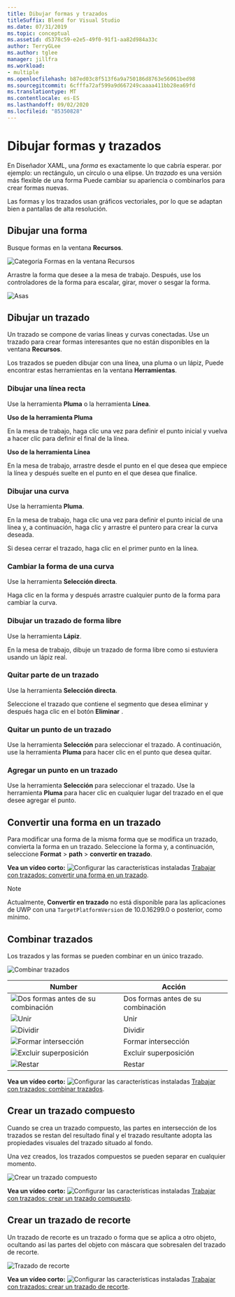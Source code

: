 ```yaml
---
title: Dibujar formas y trazados
titleSuffix: Blend for Visual Studio
ms.date: 07/31/2019
ms.topic: conceptual
ms.assetid: d5378c59-e2e5-49f0-91f1-aa82d984a33c
author: TerryGLee
ms.author: tglee
manager: jillfra
ms.workload:
- multiple
ms.openlocfilehash: b87ed03c8f513f6a9a750186d8763e56061bed98
ms.sourcegitcommit: 6cfffa72af599a9d667249caaaa411bb28ea69fd
ms.translationtype: MT
ms.contentlocale: es-ES
ms.lasthandoff: 09/02/2020
ms.locfileid: "85350828"
---
```

# <a name="draw-shapes-and-paths"></a>Dibujar formas y trazados

En Diseñador XAML, una *forma* es exactamente lo que cabría esperar. por ejemplo: un rectángulo, un círculo o una elipse. Un *trazado* es una versión más flexible de una forma Puede cambiar su apariencia o combinarlos para crear formas nuevas.

Las formas y los trazados usan gráficos vectoriales, por lo que se adaptan bien a pantallas de alta resolución.

## <a name="draw-a-shape"></a>Dibujar una forma

Busque formas en la ventana **Recursos**.

![Categoría Formas en la ventana Recursos](media/blend-shapes.png)

Arrastre la forma que desee a la mesa de trabajo. Después, use los controladores de la forma para escalar, girar, mover o sesgar la forma.

![Asas](../designers/media/84261e83-3091-4490-ab58-4218b188439e.png)

## <a name="draw-a-path"></a>Dibujar un trazado

Un trazado se compone de varias líneas y curvas conectadas. Use un trazado para crear formas interesantes que no están disponibles en la ventana **Recursos**.

Los trazados se pueden dibujar con una línea, una pluma o un lápiz, Puede encontrar estas herramientas en la ventana **Herramientas**.

### <a name="draw-a-straight-line"></a>Dibujar una línea recta

Use la herramienta **Pluma** o la herramienta **Línea**.

**Uso de la herramienta Pluma**

En la mesa de trabajo, haga clic una vez para definir el punto inicial y vuelva a hacer clic para definir el final de la línea.

**Uso de la herramienta Línea**

En la mesa de trabajo, arrastre desde el punto en el que desea que empiece la línea y después suelte en el punto en el que desea que finalice.

### <a name="draw-a-curve"></a>Dibujar una curva

Use la herramienta **Pluma**.

En la mesa de trabajo, haga clic una vez para definir el punto inicial de una línea y, a continuación, haga clic y arrastre el puntero para crear la curva deseada.

Si desea cerrar el trazado, haga clic en el primer punto en la línea.

### <a name="change-the-shape-of-a-curve"></a>Cambiar la forma de una curva

Use la herramienta **Selección directa**.

Haga clic en la forma y después arrastre cualquier punto de la forma para cambiar la curva.

### <a name="draw-a-free-form-path"></a>Dibujar un trazado de forma libre

Use la herramienta **Lápiz**.

En la mesa de trabajo, dibuje un trazado de forma libre como si estuviera usando un lápiz real.

### <a name="remove-part-of-a-path"></a>Quitar parte de un trazado

Use la herramienta **Selección directa**.

Seleccione el trazado que contiene el segmento que desea eliminar y después haga clic en el botón **Eliminar** .

### <a name="remove-a-point-in-a-path"></a>Quitar un punto de un trazado

Use la herramienta **Selección** para seleccionar el trazado. A continuación, use la herramienta **Pluma** para hacer clic en el punto que desea quitar.

### <a name="add-a-point-to-a-path"></a>Agregar un punto en un trazado

Use la herramienta **Selección** para seleccionar el trazado. Use la herramienta **Pluma** para hacer clic en cualquier lugar del trazado en el que desee agregar el punto.

## <a name="convert-a-shape-to-a-path"></a>Convertir una forma en un trazado

Para modificar una forma de la misma forma que se modifica un trazado, convierta la forma en un trazado. Seleccione la forma y, a continuación, seleccione **Format**  >  **path**  >  **convertir en trazado**.

**Vea un vídeo corto:** ![Configurar las características instaladas](../designers/media/bldadminconsoleinitialconfigicon.png) [Trabajar con trazados: convertir una forma en un trazado](https://www.youtube.com/watch?v=Io5bC0-nH6Q#t=147).

> [!NOTE]
> Actualmente, **Convertir en trazado** no está disponible para las aplicaciones de UWP con una `TargetPlatformVersion` de 10.0.16299.0 o posterior, como mínimo.

## <a name="combine-paths"></a>Combinar trazados

Los trazados y las formas se pueden combinar en un único trazado.

![Combinar trazados](../designers/media/2df17a5d-a338-4ef4-96c5-dae51cc1ca8a.png)

|Number|Acción|
|-|-|
|![Dos formas antes de su combinación](../designers/media/b1_1.png)|Dos formas antes de su combinación|
|![Unir](../designers/media/b1_2.png)|Unir|
|![Dividir](../designers/media/b1_3.png)|Dividir|
|![Formar intersección](../designers/media/b1_4.png)|Formar intersección|
|![Excluir superposición](../designers/media/b1_5.png)|Excluir superposición|
|![Restar](../designers/media/b1_6.png)|Restar|

**Vea un vídeo corto:** ![Configurar las características instaladas](../designers/media/bldadminconsoleinitialconfigicon.png) [Trabajar con trazados: combinar trazados](https://www.youtube.com/watch?v=Io5bC0-nH6Q#t=195).

## <a name="create-a-compound-path"></a>Crear un trazado compuesto

Cuando se crea un trazado compuesto, las partes en intersección de los trazados se restan del resultado final y el trazado resultante adopta las propiedades visuales del trazado situado al fondo.

Una vez creados, los trazados compuestos se pueden separar en cualquier momento.

![Crear un trazado compuesto](../designers/media/2157a8aa-d9a7-4de4-8de5-b10d28f08a84.png)

**Vea un vídeo corto:** ![Configurar las características instaladas](../designers/media/bldadminconsoleinitialconfigicon.png) [Trabajar con trazados: crear un trazado compuesto](https://www.youtube.com/watch?v=Io5bC0-nH6Q).

## <a name="create-a-clipping-path"></a>Crear un trazado de recorte

Un trazado de recorte es un trazado o forma que se aplica a otro objeto, ocultando así las partes del objeto con máscara que sobresalen del trazado de recorte.

![Trazado de recorte](../designers/media/22471e98-a841-4f39-a3ef-36090cf5a625.png)

**Vea un vídeo corto:** ![Configurar las características instaladas](../designers/media/bldadminconsoleinitialconfigicon.png) [Trabajar con trazados: crear un trazado de recorte](https://www.youtube.com/watch?v=Io5bC0-nH6Q#t=232).
